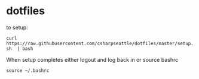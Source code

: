 # dotfiles

to setup:

`curl https://raw.githubusercontent.com/csharpseattle/dotfiles/master/setup.sh  | bash`

When setup completes either logout and log back in or source bashrc

`source ~/.bashrc`
